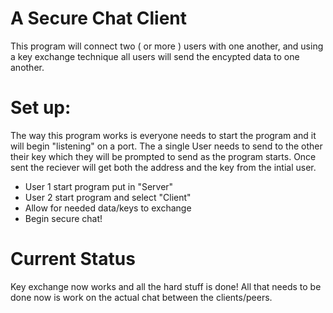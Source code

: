A Secure Chat Client
====================
This program will connect two ( or more ) users with one another, and using a key exchange technique all users will send the encypted data to one another.

Set up:
=======
The way this program works is everyone needs to start the program and it will begin "listening" on a port. The a single User needs to send to the other their key which they will be prompted to send as the program starts. Once sent the reciever will get both the address and the key from the intial user.

- User 1 start program put in "Server"
- User 2 start program and select "Client"
- Allow for needed data/keys to exchange
- Begin secure chat!

Current Status
==============
Key exchange now works and all the hard stuff is done! All that needs to be done now is work on the actual chat between the clients/peers.
